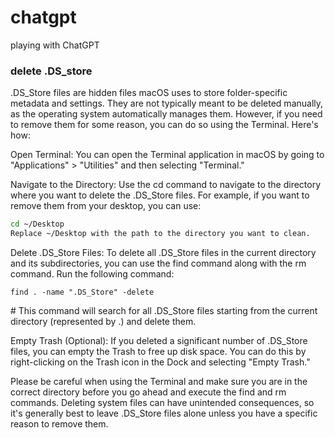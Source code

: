 # chatgpt
playing with ChatGPT

### delete .DS_store
.DS_Store files are hidden files macOS uses to store folder-specific metadata and settings. They are not typically meant to be deleted manually, as the operating system automatically manages them. However, if you need to remove them for some reason, you can do so using the Terminal. Here's how:

Open Terminal: You can open the Terminal application in macOS by going to "Applications" > "Utilities" and then selecting "Terminal."

Navigate to the Directory: Use the cd command to navigate to the directory where you want to delete the .DS_Store files. For example, if you want to remove them from your desktop, you can use:

```bash
cd ~/Desktop
Replace ~/Desktop with the path to the directory you want to clean.
```

Delete .DS_Store Files: To delete all .DS_Store files in the current directory and its subdirectories, you can use the find command along with the rm command. Run the following command:

```arduino
find . -name ".DS_Store" -delete
```

# This command will search for all .DS_Store files starting from the current directory (represented by .) and delete them.

Empty Trash (Optional): If you deleted a significant number of .DS_Store files, you can empty the Trash to free up disk space. You can do this by right-clicking on the Trash icon in the Dock and selecting "Empty Trash."

Please be careful when using the Terminal and make sure you are in the correct directory before you go ahead and execute the find and rm commands. Deleting system files can have unintended consequences, so it's generally best to leave .DS_Store files alone unless you have a specific reason to remove them.
